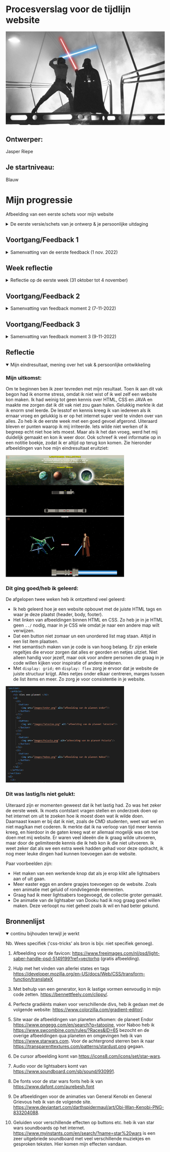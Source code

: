 # Procesverslag voor de tijdlijn website

![Luke SKywalker vecht tegen Darth Vader in Cloud City](readme-images/star-wars-remix-song.jpeg "Luke SKywalker vecht tegen Darth Vader in Cloud City")

## Ontwerper:

Jasper Riepe

## Je startniveau:

Blauw

# Mijn progressie
Afbeelding van een eerste schets voor mijn website
<details>
  <summary>De eerste versie/schets van je ontwerp & je persoonlijke uitdaging</summary>

## Een paar van de schetsen gemaakt tijdens de afgelopen 2 weken:

<img src="readme-images/afbeelding_eersteschets_1.png" width="375px" alt="Afbeelding van een eerste schets voor mijn website">

<img src="readme-images/afbeelding_eersteschets2.png" width="375px" alt="Afbeelding van een eerste schets voor mijn website">

<img src="readme-images/afbeelding_lightsaberschets.png" width="375px" alt="Schets van anakin's lightsaber">

<img src="readme-images/lightsaberschets2.png" width="375px" alt="Afbeelding van een tweede schets van een lightsaber">

### Je ambitie:

- Ik wil werken aan het beter begrijpen en gebruiken van HTML en CSS
- Ik vind het belangrijk om een beter inzicht te krijgen in hoe de verschillende CSS elementen gebruikt kunnen worden om tot een gewenst resultaat te komen.
- Ik wil mijn kennis over het gebruik van code verbeteren om dit later te kunnen toepassen op eigen projecten.

</details>

## Voortgang/Feedback 1

<details>
  <summary>Samenvatting van de eerste feedback (1 nov. 2022)</summary>

### Bevindingen:

- Kijk goed waar je je informatie gaat neerzetten en maak deze ook informatief.
- Hele scherm benutten, leuk om naar links en rechts te scrollen of naar beneden.
- Interactief lightsaber wanneer je scrollt, dat hij langer wordt.
- Sounds toevoegen aan de lightsabers.
- Misschien filmpjes van gevecht scenes toevoegen.
- Soort opstart animatie toevoegen.
- LEGO Star Wars lightsaber toevoegen.
- Achtergrond zwart met wat fonkelende sterretjes

### Oplossingen:

Tijdens de feedback van een andere student, heb ik veel nieuwe en goeie ideeën gekregen. Zo moet ik goed gaan nadenken waar ik mijn informatie neerzet. Dit wil ik graag interactief houden, dus de plek is belangrijk. Daarnaast moet ik een besluit nemen hoe ik de hele pagina wil gaan vullen. Naar beneden scrollen of links en rechts? Er moet ook duidelijke feedback komen voor de gebruiker als hij/zij op een bepaalde knop drukt. Dit kan visueel gebeuren door een zichtbare verandering of op een andere manier.

Als volgt is het toevoegen van geluiden een _must have_. Lightsabers hebben een enorm uniek geluid, een die elk persoon wel kan herkennen. Deze wil ik dus enorm graag toepassen. Dit geldt ook voor quotes van karakters uit de film of series of andere speciale geluiden. Ik ga dus de aankomende week meer focus leggen op het begrijpen van Java codes. Ik heb het gevoel dat hier de sleutel ligt tot het maken van vele animaties.

Ik zit ook al na te denken over een opstart animatie. Dus als je de website aanklikt en voor het eerst bekijkt, dat er een aantal afbeeldingen van lightsaber vecht scènes in beeld komen, dan langzaam het woord **Star Wars** en vervolgens verdwijnt het allemaal en verschijnen de lightabers. Door lightsabers te laten zien vooraf, weet de gebruiker sneller dat het over lightsabers gaat. Ik heb nog geen idee hoe ik dit moet gaan aanpakken, maar zoals ik al zei moet dit met CSS en Java wel lukken.

Een Easter Egg kan een LEGO lightsabers zijn die ik toevoeg. Deze wordt natuurlijk niet in de films of dergelijke gebruikt, maar is wel een iconisch LEGO onderdeel dat elke Star Wars fan wel herkent. Verdere easter eggs zullen te maken hebben met geluiden of beelden uit de films en series van Star Wars.

Als laatste punt is de achtergrond. Graag wil ik een achtergrond die past bij de lightsabers. Een goeie manier is het gebruik van sterretjes. Een animatie toevoegen aan de achtergrond maakt de website nog interessanter!

</details>

## Week reflectie

<details>
  <summary> Reflectie op de eerste week (31 oktober tot 4 november)</summary>

### Inleiding

Afgelopen week heb ik mij enorm ingezet om alles te weten te komen over HTML, CSS en Java Script. Ik begon moeizaam en wist niet waar ik moest beginnen. Gelukkig waren er studenten die mij wisten te vertellen hoe ik het beste kon starten met een website en al gauw had ik mijn eerste regels code geschreven. Tijdens mijn eerste feedback moment met een mede-student kwam ik op een aantal goeie ideeën en veel hiervan heb ik uit kunnen voeren. Ik had aan het begin van deze week niet gedacht dat ik al zo ver zou komen.

Ik vind coderen best leuk. Je ziet meteen resultaat en dat is zeker handig voor iemand die geen geduld heeft! Ik leer enorm snel hoe HTML en CSS in elkaar zitten. We krijgen voldoende uitleg en oefeningen. Hierdoor kan ik mijn kennis blijven vergroten. Het leren van HTML en CSS gaat zo snel, omdat ik er contstant mee bezig ben.

Ik heb vertrouwen in mijn website. Ik heb tot nu toe een goeie basis, iets waar ik al trots op ben. Ik ga de aankomende week veel veranderingen doorvoeren en verbeteringen toepassen. Ik zal om feedback blijven vragen om zo tot een top resultaat te komen!

### Pluspunten van de week

- Ik vraag voldoende hulp aan medestudenten, de studenassistent en docent.
- Mijn website heeft een goeie basis om aan door te werken.
- Er is een fijne sfeer in de klas, dat zorgt dat je niet beschaamd hoeft te zijn om vragen te stellen.
- Zelfs ik wordt wel eens gevraagd of ik met iemand kan meekijken.

### Verbeterpunten van de week

- Inhoudelijk moet mijn site meer _responsive_ worden.
- De animaties voor de lightsaber blades moeten gemaakt en gelinked worden.
- Ik moet meer het beoordelingsformulier bijhouden om te zorgen dat ik geen punten mis.
- Ik zou graag meer geluiden willen toevoegen om de site leuk en interactief te maken.

</details>

## Voortgang/Feedback 2

<details>
  <summary>Samenvatting van feedback moment 2 (7-11-2022)</summary>
  
  ### Bevindingen:

  Vandaag had ik een feedbakc moment met Mila uit de klas. Nadat ik haar feedback had gegeven, vulde ze voor mij een beoordelingsformulier in. Ze omcirkelde op het begin meerdere malen 'ja'. Echter toen ze verder ging kwamen we bij het eerste punt van verbetering, en dat is dat de afbeeldingen (welke tevoorschijn komen als je op een planeet klikt) nog geen goeie verhoudingen hebben. Dit klopt aangezien dit afbeeldingen waren waarmee ik de functie aan het testen was. Ook de kwaliteit van de afbeeldingen mag een stuk beter.

  Als volgende punt was er aan te merken dat wel alles goed te bereiken was met de 'tab' toets, maar nog geen interactieve elementen bevatten. Ik mag ook meer gebruik gaan maken van een bijvoorbeeld `:hover` of `:active`. Op de achterkant van het formulier ging ze verder met de feedback en vond eigenlijk dat mijn HTML en CSS er keurig uitzagen. Wel raadde ze mij aan om al mijn variabelen in JAVA bovenaan te zetten om dit overzichtelijk te houden. Verder het ordenen van properties binnenin CSS elementen moest wat consistenter en ik moet meer gebruik maken van `em` of `%` in plaats van `px`.

  Het laatste wat Mila als opmerking had was het juist vermelden van de bronnen. Gebruik de APA-methode als er auteursrechten op een afbeelding zitten, en anders netjes de site vermelden waar je iets vandaan hebt gehaald.

#### Oplossing:

  ALs reactie op de feedback ben ik mijn CSS bestand in gedoken en heb ik veel onnodige stukjes code opgeruimd. Dit heb ik ook gedaan voor mijn HTML en JAVA. In JAVA heb ik echter sommige `var` wel bij de functions laten staan. Dit doe ik om mijzelf neit in de war te brengen waar wat bij hoort en zo houd ik het voor mijzelf overzichtelijk. Verder heb ik voor bepaalde buttons een `:hover` state aangebracht dat ervoor zorgt dat het duidelijk is voor de gebruiker wanneer hij met zijn muis of tab op een knop staat. En om bepaalde buttons op de lightsabers makkelijk klikbaar te maken, heb ik ervoor gezorgd dat de muis geen _starfighter_ meer is als je met je muis over een knop gaat, om het klikken op een button makkelijker te maken. Verder heb ik zo veel mogelijk `px` weggehaald en vervangen voor `em`. Ook heb ik meerdere `var(--)` toegevoegd om te zorgen dat veel butons, lightsabers en dergeljike dezelfde kleuren hebben om consistentie in mijn website te behouden.

  <img src="readme-images/feedback_moment_2.jpg" width="375px" alt="Afbeelding van feedback moment 2, een ingevuld beoordelingsformulier door Mila">

</details>

## Voortgang/Feedback 3

<details>
  <summary>Samenvatting van feedback moment 3 (9-11-2022)</summary>
  
  ### Bevindingen:
  Feedback 3 is uitgevoerd met Stela. We hadden een beoordelingsformulier erbij gepakt welke op DLO staat en die zijn we afgegaan om elkaar complimenten en tips te geven.

  Om te beginnen een paar punten die zij goed vond. Mijn website had zeker een eigen karakter en thema en vele buttons en achtergronden passen goed bij elkaar. Het is ook duidelijk waar je op kan klikken en super leuk dat de achtergrond een animatie heeft, alsof je door de ruimte vliegt. De cursor heeft een leuke afbeelding, alsof je zelf met je muis door de website vliegt. Als volgt zijn de animaties van de planeten is een goeie toevoeging. Dit geeft de website meer interactie. Als laatste is de website zo goed als responsive. Dit moet niet alleen voor de eindbeoordeling, ook is dit handig als je twee schermen open wilt hebben op een laptop dat alles er nog redelijk normaal uitziet.

  Naast deze pluspunten zijn de teksten ook goed leesbaar. Stela kon via github op haar eigen laptop mijn gekozen font openen en deze werden op de juiste manier getoond op haar scherm.

  Door naar de minpunten/tips. Stela vond dat er tekst onder de lightsabers moest komen. Je wil natuurlijk wel een beetje informatie lezen over van wie de saber is en dergelijke. Ze gaf ook het idee om de naam van de planeet te laten zien wanneer je op de specifieke planeet klikt. Verder in mijn CSS bestand moest ik meer gebruik gaan maken van `var(--)` om te zorgen dat er geen herhaling zat in kleuren of andere properties. Naast deze tips over de website, gaf ze nog tips over mijn readme: meer afbeeldingen toevoegen en de feedback en reflectie uitwerken.

#### Oplossingen:
 Al met al zeer goede feedback. Ik heb hier zeker wat aan gehad en heb veel punten verbeterd. Daarnaast leer ik hier weer van en kan ik de kennis gebruiken in de volgende vakken van deze minor.

 Ik heb als eerste van vrijwel alle kleuren een variabele aangemaakt en bovenaan in mijn CSS bij de `:root` neegezet. Ik merkte dat het veel ahndiger is om variabele te gebruiken dan telkens de kleur op te zoeken, te kopieëren en te plakken. Vervolgens heb ik gezorgd dat als je op een bepaalde planeet klikt, dat de naam van deze planeet erboven in beeld komt. Hetzelfde met de informatieve tekst onder de lightsabers. Zodra je op de button klikt van de lightsaber, verschijnt er tekst onder. Wanneer de gebruiker eroverheen hovered wordt deze tekst groter en wordt de achtergrond kleur zwart voor optimale leesbaarheid.

 Er waren ook enkele aanpassingen nodig om de afbeeldingen zichtbaar te maken op github. Deze werkte namelijk niet. Stela heeft mij uitgelegt hoe het zit met een `src = ""`aanwijzen in HTML. Dit heb ik aangepast en de afbeeldingen zijn nu zichtbaar als iemand op de link klikt op github.

 Zie de afbeelding hieronder voor de feedback die ik van Stela kreeg.
  <img src="readme-images/feedback_moment_3.jpg" width="375px" alt="Afbeelding van een papier met erop feedback gekregen van Stela">

</details>

## Reflectie

<details open>
  <summary>Mijn eindresultaat, mening over het vak & persoonlijke ontwikkeling</summary>

### Mijn uitkomst:

Om te beginnen ben ik zeer tevreden met mijn resultaat. Toen ik aan dit vak begon had ik enorme stress, omdat ik niet wist of ik wel zelf een website kon maken. Ik had weinig tot geen kennis over HTML, CSS en JAVA en maakte me zorgen dat ik dit vak niet zou gaan halen. Gelukkig merkte ik dat ik enorm snel leerde. De lesstof en kennis kreeg ik van iedereen als ik ernaar vroeg en gelukkig is er op het internet super veel te vinden over van alles. Zo heb ik de eerste week met een goed gevoel afgerond. Uiteraard bleven er punten waarop ik mij irriteerde. Iets wilde niet werken of ik begreep echt niet hoe iets moest. Maar als ik het dan vroeg, werd het mij duidelijk gemaakt en kon ik weer door. Ook schreef ik veel informatie op in een notitie boekje, zodat ik er altijd op terug kon komen. Zie hieronder afbeeldingen van hoe mijn eindresultaat eruitziet:

<img src="readme-images/websiteafbeeldingheader.png" width="375px" alt="Afbeelding van een eerste schets voor mijn website">

<img src="readme-images/websiteafbeeldingfooter.png" width="375px" alt="Afbeelding van een eerste schets voor mijn website">

### Dit ging goed/heb ik geleerd:

De afgelopen twee weken heb ik ontzettend veel geleerd:

- Ik heb geleerd hoe je een website opbouwt met de juiste HTML tags en waar je deze plaatst (header, body, footer).
- Het linken van afbeeldingen binnen HTML en CSS. Zo heb je in je HTML geen `../` nodig, maar in je CSS wle omdat je naar een andere map wilt verwijzen.
- Dat een button niet zomaar un een unordered list mag staan. Altijd in een list item plaatsen.
- Het semantisch maken van je code is van hoog belang. Er zijn enkele regeltjes die ervoor zorgen dat alles er georden en netjes uitziet. Niet alleen handig voor jezelf, maar ook voor andere personen die graag in je code willen kijken voor inspiratie of andere redenen.
- Met `display: grid;` en `display: flex` zorg je ervoor dat je website de juiste structuur krijgt. Alles netjes onder elkaar centreren, marges tussen de list items en meer. Zo zorg je voor consistentie in je website.

<img src="readme-images/nettehtml.png" width="375px" alt="Nette HTML zorgt ervoor dat je website overzichtleijk blijft en dat de code goed te lezen is voor andere programmeur">

### Dit was lastig/Is niet gelukt:

Uiteraard zijn er momenten geweest dat ik het lastig had. Zo was het zeker de eerste week. Ik moets contstant vragen stellen en onderzoek doen op het internet om uit te zoeken hoe ik moest doen wat ik wilde doen. Daarnaast kwam er bij dat ik niet, zoals de CMD studenten, weet wat wel en niet mag/kan met coderen. Ik merkte dat ik na verloop van tijd meer kennis kreeg, en hierdoor in de gaten kreeg wat er allemaal mogelijk was om toe doen met mij website. Er waren veel ideeën die ik graag wilde uitvoeren, maar door de gelimiteerde kennis die ik heb kon ik die niet uitvoeren. Ik weet zeker dat als we een extra week hadden gehad voor deze opdracht, ik nog meer leuke dingen had kunnen toevoegen aan de website.

Paar voorbeelden zijn:

- Het maken van een werkende knop dat als je erop klikt alle lightsabers aan of uit gaan.
- Meer easter eggs en andere grapjes toevoegen op de website. Zoals een animatie met geluid of rondvliegende elementen.
- Graag had ik meer lightsabers toegevoegd, de collectie groter gemaakt.
- De animatie van de lightsaber van Dooku had ik nog graag goed willen maken. Deze verloopt nu niet geheel zoals ik wil en had beter gekund.

</details>

## Bronnenlijst

<details open>
<summary>continu bijhouden terwijl je werkt</summary>

Nb. Wees specifiek ('css-tricks' als bron is bijv. niet specifiek genoeg).

1. Afbeelding voor de favicon: https://www.freeimages.com/nl/psd/light-saber-handle-psd-5149199?ref=vectorhq (gratis afbeelding).

2. Hulp met het vinden van allerlei states en tags
   https://developer.mozilla.org/en-US/docs/Web/CSS/transform-function/translateX

3. Met behulp van een generator, kon ik lastige vormen eenvoudig in mijn code zetten. https://bennettfeely.com/clippy/.

4. Perfecte gradiënts maken voor verschillende divs, heb ik gedaan met de volgende website: https://www.colorzilla.com/gradient-editor/.

5. Site waar de afbeeldingen van planeten afkomen: de planeet Endor https://www.pngegg.com/en/search?q=tatooine, voor Naboo heb ik https://www.swcombine.com/rules/?Races&ID=65 bezocht en de overige afbeeldingen qua planeten en omgevingen heb ik van https://www.starwars.com.
   Voor de achtergrond sterren ben ik naar https://transparenttextures.com/patterns/stardust.png gegaan.

6. De cursor afbeelding komt van https://icons8.com/icons/set/star-wars.

7. Audio voor de lightsabers komt van https://www.soundboard.com/sb/sound/930991.

8. De fonts voor de star wars fonts heb ik van https://www.dafont.com/aurebesh.font

9. De afbeeldingen voor de animaties van General Kenobi en General Grievous heb ik van de volgende site. https://www.deviantart.com/darthspidermaul/art/Obi-Wan-Kenobi-PNG-833204088.

10. Geluiden voor verschillende effecten op buttons etc. heb ik van star wars soundboards op het internet. https://www.myinstants.com/en/search/?name=star%20wars is een zeer uitgebriede soundboard met veel verschillende muziekjes en gesproken teksten. Hier komen mijn effecten vandaan.

</details>
